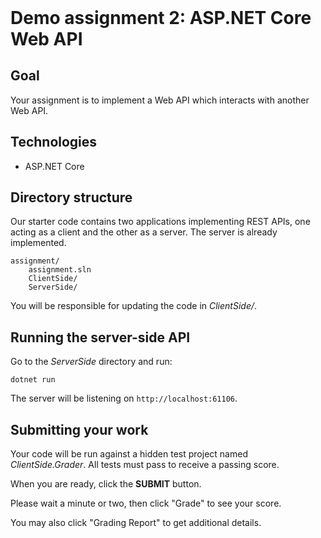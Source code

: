 <header>

<link rel="stylesheet" href="https://use.fontawesome.com/releases/v5.5.0/css/all.css">
<link rel="stylesheet" href="https://maxcdn.bootstrapcdn.com/bootstrap/3.3.7/css/bootstrap.min.css">
<link rel="stylesheet" href="https://bootswatch.com/4/cerulean/bootstrap.css" media="screen">
<link rel="stylesheet" href="https://bootswatch.com/_assets/css/custom.min.css">
<link rel="stylesheet" href="./vocareum.css">

<!-- Latest compiled and minified JavaScript -->
<script src="https://maxcdn.bootstrapcdn.com/bootstrap/3.3.7/js/bootstrap.min.js" integrity="sha384-Tc5IQib027qvyjSMfHjOMaLkfuWVxZxUPnCJA7l2mCWNIpG9mGCD8wGNIcPD7Txa" crossorigin="anonymous"></script>

</header>

# Demo assignment 2: ASP.NET Core Web API


## Goal

Your assignment is to implement a Web API which interacts with another Web API.

## Technologies

- ASP.NET Core

## Directory structure

Our starter code contains two applications implementing REST APIs, one acting as a client and the other as a server. The server is already implemented.
```
assignment/
    assignment.sln
    ClientSide/
    ServerSide/
```

You will be responsible for updating the code in *ClientSide/*.

## Running the server-side API

Go to the *ServerSide* directory and run:

```
dotnet run
```

The server will be listening on `http://localhost:61106`.

## Submitting your work

Your code will be run against a hidden test project named *ClientSide.Grader*. All tests must pass to receive a passing score.

When you are ready, click the **SUBMIT** button.

Please wait a minute or two, then click "Grade" to see your score.

You may also click "Grading Report" to get additional details.

